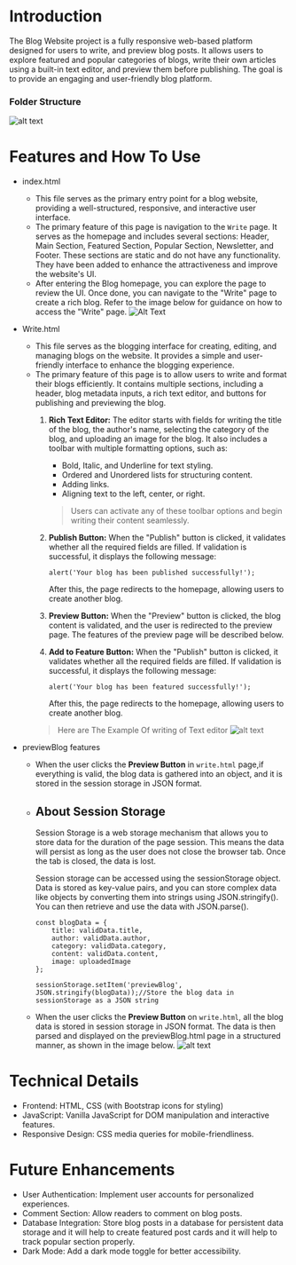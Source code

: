 # Introduction

The Blog Website project is a fully responsive web-based platform designed for users to write, and preview blog posts. It allows users to explore featured and popular categories of blogs, write their own articles using a built-in text editor, and preview them before publishing. The goal is to provide an engaging and user-friendly blog platform.

### Folder Structure

![alt text](./images/folderstructure.png)

# Features and How To Use

- index.html
    - This file serves as the primary entry point for a blog website, providing a well-structured, responsive, and interactive user interface.
    - The primary feature of this page is navigation to the `Write` page. It serves as the homepage and includes several sections: Header, Main Section, Featured Section, Popular Section, Newsletter, and Footer. These sections are static and do not have any functionality. They have been added to enhance the attractiveness and improve the website's UI.
    - After entering the Blog homepage, you can explore the page to review the UI. Once done, you can navigate to the "Write" page to create a rich blog. Refer to the image below for guidance on how to access the "Write" page.
    ![Alt Text](./images/headersectionwrite.png)
    
- Write.html
    - This file serves as the blogging interface for creating, editing, and managing blogs on the website. It provides a simple and user-friendly interface to enhance the blogging experience.
    - The primary feature of this page is to allow users to write and format their blogs efficiently. It contains multiple sections, including a header, blog metadata inputs, a rich text editor, and buttons for publishing and previewing the blog.
        1. **Rich Text Editor:**  The editor starts with fields for writing the title of the blog, the author's name, selecting the category of the blog, and uploading an image for the blog. It also includes a toolbar with multiple formatting options, such as:
            - Bold, Italic, and Underline for text styling.
            - Ordered and Unordered lists for structuring content.
            - Adding links.
            - Aligning text to the left, center, or right.
            > Users can activate any of these toolbar options and begin writing their content seamlessly.
        2. **Publish Button:** When the "Publish" button is clicked, it validates whether all the required fields are filled. If validation is successful, it displays the following message:
            ```
            alert('Your blog has been published successfully!');
            ```
            After this, the page redirects to the homepage, allowing users to create another blog.
        3. **Preview Button:**  When the "Preview" button is clicked, the blog content is validated, and the user is redirected to the preview page. The features of the preview page will be described below.

        4. **Add to Feature Button:** When the "Publish" button is clicked, it validates whether all the required fields are filled. If validation is successful, it displays the following message:
            ```
            alert('Your blog has been featured successfully!');
            ```
             After this, the page redirects to the homepage, allowing users to create another blog.
        > Here are The Example Of writing of Text editor
        ![alt text](./images/WritingExample.png)

- previewBlog features
    - When the user clicks the **Preview Button** in `write.html` page,if everything is valid, the blog data is gathered into an object, and it is stored in the session storage in JSON format.

    - ## About Session Storage
        Session Storage is a web storage mechanism that allows you to store data for the duration of the page session. This means the data will persist as long as the user does not close the browser tab. Once the tab is closed, the data is lost.

        Session storage can be accessed using the sessionStorage object. Data is stored as key-value pairs, and you can store complex data like objects by converting them into strings using JSON.stringify(). You can then retrieve and use the data with JSON.parse().
    
        ```
        const blogData = {
            title: validData.title,
            author: validData.author,
            category: validData.category,
            content: validData.content,
            image: uploadedImage
        };

        sessionStorage.setItem('previewBlog', JSON.stringify(blogData));//Store the blog data in sessionStorage as a JSON string
        ``` 

    - When the user clicks the **Preview Button** on `write.html`, all the blog data is stored in session storage in JSON format. The data is then parsed and displayed on the previewBlog.html page in a structured manner, as shown in the image below.
    ![alt text](./images/previewBlogExamples.png)

# Technical Details
- Frontend: HTML, CSS (with Bootstrap icons for styling)
- JavaScript: Vanilla JavaScript for DOM manipulation and interactive features.
- Responsive Design: CSS media queries for mobile-friendliness.


# Future Enhancements
- User Authentication: Implement user accounts for personalized experiences.
- Comment Section: Allow readers to comment on blog posts.
- Database Integration: Store blog posts in a database for persistent data storage and it will help to create featured post cards and it will help to track popular section properly.
- Dark Mode: Add a dark mode toggle for better accessibility.

        







